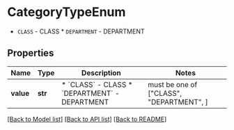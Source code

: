 # CategoryTypeEnum

* `CLASS` - CLASS * `DEPARTMENT` - DEPARTMENT

## Properties
Name | Type | Description | Notes
------------ | ------------- | ------------- | -------------
**value** | **str** | * &#x60;CLASS&#x60; - CLASS * &#x60;DEPARTMENT&#x60; - DEPARTMENT |  must be one of ["CLASS", "DEPARTMENT", ]

[[Back to Model list]](../README.md#documentation-for-models) [[Back to API list]](../README.md#documentation-for-api-endpoints) [[Back to README]](../README.md)


